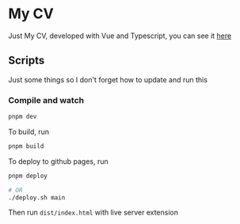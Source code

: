 # My CV

Just My CV, developed with Vue and Typescript, you can see it [here](https://tritium.cl/cv/)

## Scripts
Just some things so I don't forget how to update and run this
### Compile and watch
```js
pnpm dev
```

To build, run 
```js
pnpm build
```

To deploy to github pages, run 
```bash
pnpm deploy

# OR
./deploy.sh main
```

Then run `dist/index.html` with live server extension
